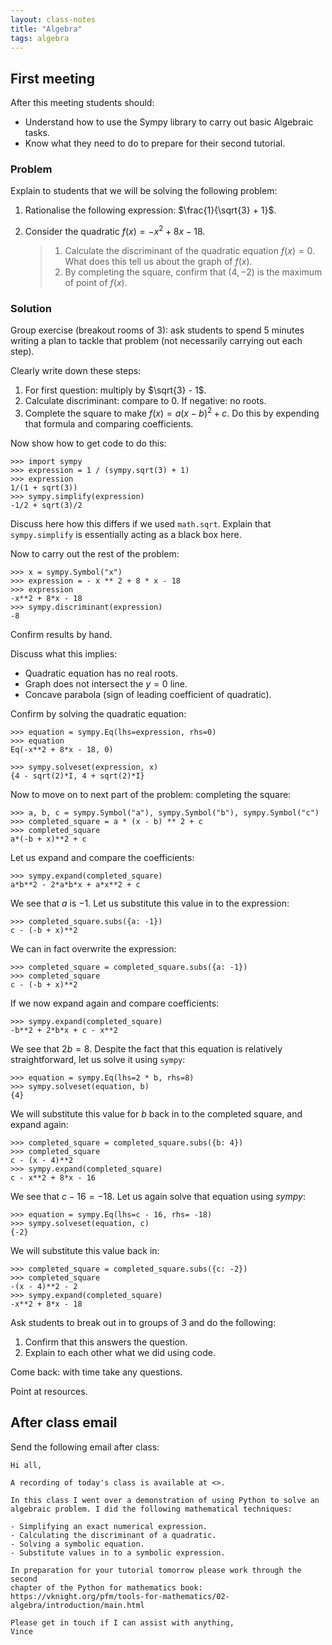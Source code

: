 ```yaml
---
layout: class-notes
title: "Algebra"
tags: algebra
---
```


## First meeting

After this meeting students should:

- Understand how to use the Sympy library to carry out basic Algebraic
  tasks.
- Know what they need to do to prepare for their second tutorial.

### Problem

Explain to students that we will be solving the following problem:

1.  Rationalise the following expression: $\frac{1}{\sqrt{3} + 1}$.

2.  Consider the quadratic $f(x) = -x ^ 2 + 8 x - 18$.

    > 1.  Calculate the discriminant of the quadratic equation $f(x)=0$.
    >     What does this tell us about the graph of $f(x)$.
    > 2.  By completing the square, confirm that $(4, -2)$ is the
    >     maximum of point of $f(x)$.

### Solution

Group exercise (breakout rooms of 3): ask students to spend 5 minutes
writing a plan to tackle that problem (not necessarily carrying out each
step).

Clearly write down these steps:

1.  For first question: multiply by $\sqrt{3} - 1$.
2.  Calculate discriminant: compare to 0. If negative: no roots.
3.  Complete the square to make $f(x) = a (x - b ) ^2 + c$. Do this by
    expending that formula and comparing coefficients.

Now show how to get code to do this:

    >>> import sympy
    >>> expression = 1 / (sympy.sqrt(3) + 1)
    >>> expression
    1/(1 + sqrt(3))
    >>> sympy.simplify(expression)
    -1/2 + sqrt(3)/2

Discuss here how this differs if we used `math.sqrt`. Explain that
`sympy.simplify` is essentially acting as a black box here.

Now to carry out the rest of the problem:

    >>> x = sympy.Symbol("x")
    >>> expression = - x ** 2 + 8 * x - 18
    >>> expression
    -x**2 + 8*x - 18
    >>> sympy.discriminant(expression)
    -8

Confirm results by hand.

Discuss what this implies:

- Quadratic equation has no real roots.
- Graph does not intersect the $y=0$ line.
- Concave parabola (sign of leading coefficient of quadratic).

Confirm by solving the quadratic equation:

    >>> equation = sympy.Eq(lhs=expression, rhs=0)
    >>> equation
    Eq(-x**2 + 8*x - 18, 0)

    >>> sympy.solveset(expression, x)
    {4 - sqrt(2)*I, 4 + sqrt(2)*I}

Now to move on to next part of the problem: completing the square:

    >>> a, b, c = sympy.Symbol("a"), sympy.Symbol("b"), sympy.Symbol("c")
    >>> completed_square = a * (x - b) ** 2 + c
    >>> completed_square
    a*(-b + x)**2 + c

Let us expand and compare the coefficients:

    >>> sympy.expand(completed_square)
    a*b**2 - 2*a*b*x + a*x**2 + c

We see that $a$ is $-1$. Let us substitute this value in to the
expression:

    >>> completed_square.subs({a: -1})
    c - (-b + x)**2

We can in fact overwrite the expression:

    >>> completed_square = completed_square.subs({a: -1})
    >>> completed_square
    c - (-b + x)**2

If we now expand again and compare coefficients:

    >>> sympy.expand(completed_square)
    -b**2 + 2*b*x + c - x**2

We see that $2b=8$. Despite the fact that this equation is relatively
straightforward, let us solve it using `sympy`:

    >>> equation = sympy.Eq(lhs=2 * b, rhs=8)
    >>> sympy.solveset(equation, b)
    {4}

We will substitute this value for $b$ back in to the completed square,
and expand again:

    >>> completed_square = completed_square.subs({b: 4})
    >>> completed_square
    c - (x - 4)**2
    >>> sympy.expand(completed_square)
    c - x**2 + 8*x - 16

We see that $c - 16=-18$. Let us again solve that equation using
$sympy$:

    >>> equation = sympy.Eq(lhs=c - 16, rhs= -18)
    >>> sympy.solveset(equation, c)
    {-2}

We will substitute this value back in:

    >>> completed_square = completed_square.subs({c: -2})
    >>> completed_square
    -(x - 4)**2 - 2
    >>> sympy.expand(completed_square)
    -x**2 + 8*x - 18

Ask students to break out in to groups of 3 and do the following:

1.  Confirm that this answers the question.
2.  Explain to each other what we did using code.

Come back: with time take any questions.

Point at resources.

## After class email

Send the following email after class:

    Hi all,

    A recording of today's class is available at <>.

    In this class I went over a demonstration of using Python to solve an
    algebraic problem. I did the following mathematical techniques:

    - Simplifying an exact numerical expression.
    - Calculating the discriminant of a quadratic.
    - Solving a symbolic equation.
    - Substitute values in to a symbolic expression.

    In preparation for your tutorial tomorrow please work through the second
    chapter of the Python for mathematics book:
    https://vknight.org/pfm/tools-for-mathematics/02-algebra/introduction/main.html

    Please get in touch if I can assist with anything,
    Vince
